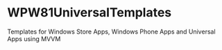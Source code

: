 WPW81UniversalTemplates
=======================

Templates for Windows Store Apps, Windows Phone Apps and Universal Apps using MVVM
